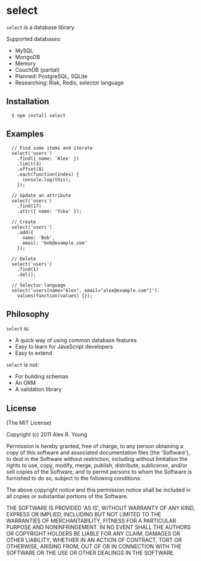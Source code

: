 # select

`select` is a database library.

Supported databases:

* MySQL
* MongoDB
* Memory
* CouchDB (partial)
* Planned: PostgreSQL, SQLite
* Researching: Riak, Redis, selector language

## Installation

      $ npm install select

## Examples

      // Find some items and iterate
      select('users')
        .find({ name: 'Alex' })
        .limit(3)
        .offset(8)
        .each(function(index) {
          console.log(this);
        });

      // Update an attribute
      select('users')
        .find(17)
        .attr({ name: 'Yuka' });

      // Create
      select('users')
        .add({
          name: 'Bob',
          email: 'bob@example.com'
        });

      // Delete
      select('users')
        .find(1)
        .del();

      // Selector language
      select('users[name="Alex", email="alex@example.com"]').
        values(function(values) {});

## Philosophy

`select` is:

* A quick way of using common database features
* Easy to learn for JavaScript developers
* Easy to extend

`select` is not:

* For building schemas
* An ORM
* A validation library

## License 

(The MIT License)

Copyright (c) 2011 Alex R. Young

Permission is hereby granted, free of charge, to any person obtaining
a copy of this software and associated documentation files (the
'Software'), to deal in the Software without restriction, including
without limitation the rights to use, copy, modify, merge, publish,
distribute, sublicense, and/or sell copies of the Software, and to
permit persons to whom the Software is furnished to do so, subject to
the following conditions:

The above copyright notice and this permission notice shall be
included in all copies or substantial portions of the Software.

THE SOFTWARE IS PROVIDED 'AS IS', WITHOUT WARRANTY OF ANY KIND,
EXPRESS OR IMPLIED, INCLUDING BUT NOT LIMITED TO THE WARRANTIES OF
MERCHANTABILITY, FITNESS FOR A PARTICULAR PURPOSE AND NONINFRINGEMENT.
IN NO EVENT SHALL THE AUTHORS OR COPYRIGHT HOLDERS BE LIABLE FOR ANY
CLAIM, DAMAGES OR OTHER LIABILITY, WHETHER IN AN ACTION OF CONTRACT,
TORT OR OTHERWISE, ARISING FROM, OUT OF OR IN CONNECTION WITH THE
SOFTWARE OR THE USE OR OTHER DEALINGS IN THE SOFTWARE.

